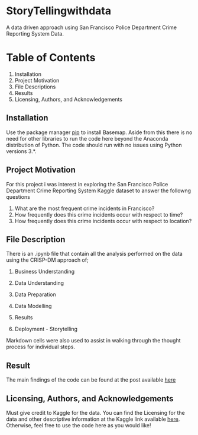 # StoryTellingwithdata
A data driven approach using San Francisco Police Department Crime Reporting System Data.

# Table of Contents
1. Installation
2. Project Motivation
2. File Descriptions
4. Results
5. Licensing, Authors, and Acknowledgements

## Installation
Use the package manager [pip](https://pypi.org/project/basemap/) to install Basemap. Aside from this there is no need for other libraries to run the code here beyond the Anaconda distribution of Python. The code should run with no issues using Python versions 3.*.

## Project Motivation
For this project i was interest in exploring the San Francisco Police Department Crime Reporting System Kaggle dataset to answer the followng questions
1. What are the most frequent crime incidents in Francisco?
2. How frequently does this crime incidents occur with respect to time?
3. How frequently does this crime incidents occur with respect to location?

## File Description
There is an .ipynb file that contain all the analysis performed on the data using the CRISP-DM approach of;
1. Business Understanding

2. Data Understanding

3. Data Preparation

4. Data Modelling

5. Results

6. Deployment - Storytelling

Markdown cells were also used to assist in walking through the thought process for individual steps.

## Result
The main findings of the code can be found at the post available [here](https://medium.com/@oyelamifiyin/how-safe-is-san-francisco-ad8f1c054b7e)

##  Licensing, Authors, and Acknowledgements
Must give credit to Kaggle for the data. You can find the Licensing for the data and other descriptive information at the Kaggle link available [here](https://www.kaggle.com/c/sf-crime/data). Otherwise, feel free to use the code here as you would like!
